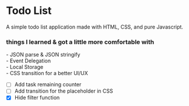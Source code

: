 # Todo List 
A simple todo list application made with HTML, CSS, and pure Javascript.

<h3>things I learned & got a little more comfortable with</h3>
- JSON parse & JSON stringify<br>
- Event Delegation<br>
- Local Storage<br>
- CSS transition for a better UI/UX<br>


- [ ] Add task remaining counter
- [ ] Add transition for the placeholder in CSS
- [x] Hide filter function
